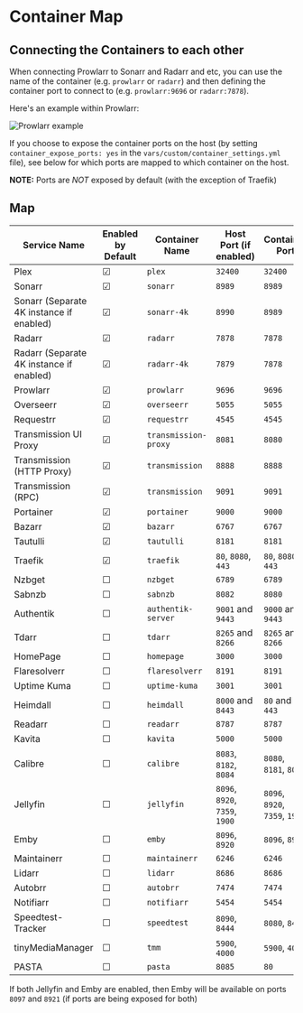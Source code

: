 # Container Map

## Connecting the Containers to each other

When connecting Prowlarr to Sonarr and Radarr and etc, you can use the name of the container (e.g. `prowlarr` or `radarr`) and then defining the container port to connect to (e.g. `prowlarr:9696` or `radarr:7878`).

Here's an example within Prowlarr:

![Prowlarr example](./_img/container_connect_example.png)

If you choose to expose the container ports on the host (by setting `container_expose_ports: yes` in the `vars/custom/container_settings.yml` file), see below for which ports are mapped to which container on the host.

**NOTE:** Ports are _NOT_ exposed by default (with the exception of Traefik)

## Map

| Service Name                             | Enabled by Default | Container Name       | Host Port (if enabled) | Container Port    | Accessible via Traefik |
| ---------------------------------------- | ------------------ | -------------------- | ---------------------- | ----------------- | ---------------------- |
| Plex                                     | &#9745;            | `plex`               | `32400`                | `32400`           | &#9745;                |
| Sonarr                                   | &#9745;            | `sonarr`             | `8989`                 | `8989`            | &#9745;                |
| Sonarr (Separate 4K instance if enabled) | &#9745;            | `sonarr-4k`          | `8990`                 | `8989`            | &#9745;                |
| Radarr                                   | &#9745;            | `radarr`             | `7878`                 | `7878`            | &#9745;                |
| Radarr (Separate 4K instance if enabled) | &#9745;            | `radarr-4k`          | `7879`                 | `7878`            | &#9745;                |
| Prowlarr                                 | &#9745;            | `prowlarr`           | `9696`                 | `9696`            | &#9745;                |
| Overseerr                                | &#9745;            | `overseerr`          | `5055`                 | `5055`            | &#9745;                |
| Requestrr                                | &#9745;            | `requestrr`          | `4545`                 | `4545`            | &#9745;                |
| Transmission UI Proxy                    | &#9745;            | `transmission-proxy` | `8081`                 | `8080`            | &#9745;                |
| Transmission (HTTP Proxy)                | &#9745;            | `transmission`       | `8888`                 | `8888`            | &#9744;                |
| Transmission (RPC)                       | &#9745;            | `transmission`       | `9091`                 | `9091`            | &#9744;                |
| Portainer                                | &#9745;            | `portainer`          | `9000`                 | `9000`            | &#9745;                |
| Bazarr                                   | &#9745;            | `bazarr`             | `6767`                 | `6767`            | &#9745;                |
| Tautulli                                 | &#9745;            | `tautulli`           | `8181`                 | `8181`            | &#9745;                |
| Traefik                                  | &#9745;            | `traefik`            | `80`, `8080`, `443`    | `80`, `8080`, `443`| &#9745;               |
| Nzbget                                   | &#9744;            | `nzbget`             | `6789`                 | `6789`            | &#9745;                |
| Sabnzb                                   | &#9744;            | `sabnzb`             | `8082`                 | `8080`            | &#9745;                |
| Authentik                                | &#9744;            | `authentik-server`   | `9001` and `9443`      | `9000` and `9443` | &#9745;                |
| Tdarr                                    | &#9744;            | `tdarr`              | `8265` and `8266`      | `8265` and `8266` | &#9745;                |
| HomePage                                 | &#9744;            | `homepage`           | `3000`                 | `3000`            | &#9745;                |
| Flaresolverr                             | &#9744;            | `flaresolverr`       | `8191`                 | `8191`            | &#9744;                |
| Uptime Kuma                              | &#9744;            | `uptime-kuma`        | `3001`                 | `3001`            | &#9745;                |
| Heimdall                                 | &#9744;            | `heimdall`           | `8000` and `8443`      | `80` and `443`    | &#9745;                |
| Readarr                                  | &#9744;            | `readarr`            | `8787`                 | `8787`            | &#9745;                |
| Kavita                                   | &#9744;            | `kavita`             | `5000`                 | `5000`            | &#9745;                |
| Calibre                                  | &#9744;            | `calibre`            | `8083`, `8182`, `8084` | `8080`, `8181`, `8081`| &#9745;            |
| Jellyfin                                 | &#9744;            | `jellyfin`           | `8096`, `8920`, `7359`, `1900` | `8096`, `8920`, `7359`, `1900` | &#9745;            |
| Emby                                     | &#9744;            | `emby`               | `8096`, `8920`         | `8096`, `8920`    | &#9745;                |
| Maintainerr                              | &#9744;            | `maintainerr`        | `6246`                 | `6246`            | &#9745;                |
| Lidarr                                   | &#9744;            | `lidarr`             | `8686`                 | `8686`            | &#9745;                |
| Autobrr                                  | &#9744;            | `autobrr`            | `7474`                 | `7474`            | &#9745;                |
| Notifiarr                                | &#9744;            | `notifiarr`          | `5454`                 | `5454`            | &#9745;                |
| Speedtest-Tracker                        | &#9744;            | `speedtest`          | `8090`, `8444`         | `8080`, `8443`    | &#9745;                |
| tinyMediaManager                         | &#9744;            | `tmm`                | `5900`, `4000`         | `5900`, `4000`    | &#9745;                |
| PASTA                                    | &#9744;            | `pasta`              | `8085`                 | `80`              | &#9745;                |

If both Jellyfin and Emby are enabled, then Emby will be available on ports `8097` and `8921` (if ports are being exposed for both)

